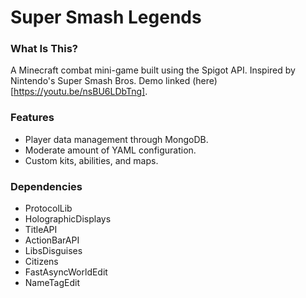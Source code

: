 # Super Smash Legends #

### What Is This? ###

A Minecraft combat mini-game built using the Spigot API. Inspired by Nintendo's Super Smash Bros. Demo linked (here)[https://youtu.be/nsBU6LDbTng].

### Features ###

- Player data management through MongoDB.
- Moderate amount of YAML configuration.
- Custom kits, abilities, and maps.

### Dependencies ###

- ProtocolLib
- HolographicDisplays
- TitleAPI
- ActionBarAPI
- LibsDisguises
- Citizens
- FastAsyncWorldEdit
- NameTagEdit

